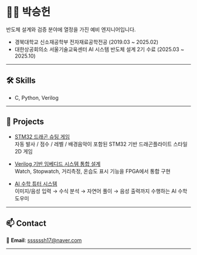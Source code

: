 # 🧑‍💻 박승헌

반도체 설계와 검증 분야에 열정을 가진 예비 엔지니어입니다.
- 경북대학교 신소재공학부 전자재료공학전공 (2019.03 ~ 2025.02)  
- 대한상공회의소 서울기술교육센터 AI 시스템 반도체 설계 2기 수료 (2025.03 ~ 2025.10)

---

## 🛠 Skills

- C, Python, Verilog

---

## 🚀 Projects

- [STM32 드래곤 슈팅 게임](https://github.com/shhhhhhh1799/portfolio/blob/game/README.md)  
  자동 발사 / 점수 / 레벨 / 배경음악이 포함된 STM32 기반 드래곤플라이트 스타일 2D 게임

- [Verilog 기반 임베디드 시스템 통합 설계](https://github.com/shhhhhhh1799/portfolio/tree/uart_sensor_watch)  
  Watch, Stopwatch, 거리측정, 온습도 표시 기능을 FPGA에서 통합 구현

- [AI 수학 튜터 시스템](https://github.com/shhhhhhh1799/portfolio/tree/mathtutor)  
  이미지/음성 입력 → 수식 분석 → 자연어 풀이 → 음성 출력까지 수행하는 AI 수학 도우미

---

## 📫 Contact

📧 **Email**: [ssssssh17@naver.com](mailto:ssssssh17@naver.com)

---
